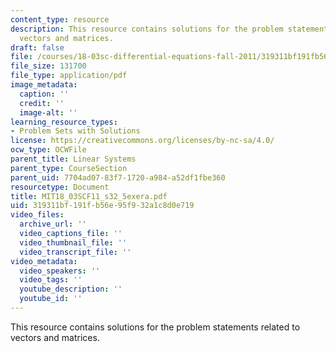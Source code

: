```yaml
---
content_type: resource
description: This resource contains solutions for the problem statements related to
  vectors and matrices.
draft: false
file: /courses/18-03sc-differential-equations-fall-2011/319311bf191fb56e95f932a1c8d0e719_MIT18_03SCF11_s32_5exera.pdf
file_size: 131700
file_type: application/pdf
image_metadata:
  caption: ''
  credit: ''
  image-alt: ''
learning_resource_types:
- Problem Sets with Solutions
license: https://creativecommons.org/licenses/by-nc-sa/4.0/
ocw_type: OCWFile
parent_title: Linear Systems
parent_type: CourseSection
parent_uid: 7704ad07-83f7-1720-a984-a52df1fbe360
resourcetype: Document
title: MIT18_03SCF11_s32_5exera.pdf
uid: 319311bf-191f-b56e-95f9-32a1c8d0e719
video_files:
  archive_url: ''
  video_captions_file: ''
  video_thumbnail_file: ''
  video_transcript_file: ''
video_metadata:
  video_speakers: ''
  video_tags: ''
  youtube_description: ''
  youtube_id: ''
---
```

This resource contains solutions for the problem statements related to vectors and matrices.